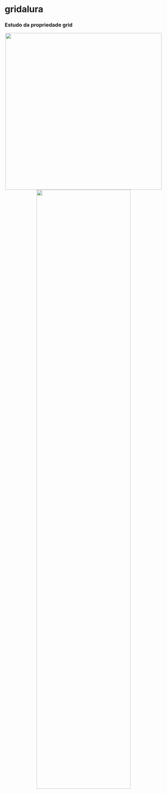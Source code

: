 # gridalura

<h3>Estudo da propriedade grid</h3>

<div align="center">
<img src="https://user-images.githubusercontent.com/94912867/235658293-c327b2c2-fe94-4efc-81a8-aefbe49016e5.png" width="500px" />
  <img src="https://user-images.githubusercontent.com/94912867/235660816-73f2d325-0e48-45a9-b188-3ddaa3ddba20.png" width="300px" height="70%" />
</div>


